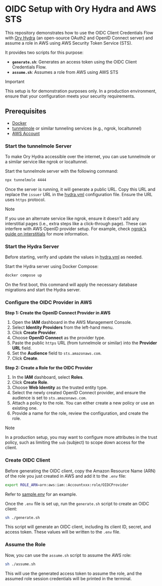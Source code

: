 # OIDC Setup with Ory Hydra and AWS STS

This repository demonstrates how to use the OIDC Client Credentials Flow with [Ory Hydra](https://www.ory.sh/hydra/docs/) (an open-source OAuth2 and OpenID Connect server) and assume a role in AWS using AWS Security Token Service (STS).

It provides two scripts for this purpose:

- **`generate.sh`**: Generates an access token using the OIDC Client Credentials Flow.
- **`assume.sh`**: Assumes a role from AWS using AWS STS

> [!IMPORTANT]
> This setup is for demonstration purposes only. In a production environment, ensure that your configuration meets your security requirements.

## Prerequisites

- [Docker](https://docs.docker.com/get-docker/)
- [tunnelmole](https://tunnelmole.com/) or similar tunneling services (e.g., ngrok, localtunnel)
- [AWS Account](https://aws.amazon.com/)

### Start the tunnelmole Server

To make Ory Hydra accessible over the internet, you can use tunnelmole or a similar service like ngrok or localtunnel.

Start the tunnelmole server with the following command:

```bash
npx tunnelmole 4444
```

Once the server is running, it will generate a public URL. Copy this URL and replace the `issuer` URL in the [hydra.yml](./config/hydra.yml) configuration file. Ensure the URL uses `https` protocol.

> [!NOTE]
> If you use an alternate service like ngrok, ensure it doesn't add any interstitial pages (i.e., extra steps like a click-through page). These can interfere with AWS OpenID provider setup. For example, check [ngrok's guide on interstitials](https://ngrok.com/docs/guides/limits/#why-is-there-an-interstitial-in-front-of-my-html-content) for more information.

### Start the Hydra Server

Before starting, verify and update the values in [hydra.yml](./config/hydra.yml) as needed.

Start the Hydra server using Docker Compose:

```bash
docker compose up
```

On the first boot, this command will apply the necessary database migrations and start the Hydra server.

### Configure the OIDC Provider in AWS

**Step 1: Create the OpenID Connect Provider in AWS**

1. Open the **IAM** dashboard in the AWS Management Console.
2. Select **Identity Providers** from the left-hand menu.
3. Click **Create Provider**.
4. Choose **OpenID Connect** as the provider type.
5. Paste the public `https` URL (from tunnelmole or similar) into the **Provider URL** field.
6. Set the **Audience** field to `sts.amazonaws.com`.
7. Click **Create**.

**Step 2: Create a Role for the OIDC Provider**

1. In the **IAM** dashboard, select **Roles**.
2. Click **Create Role**.
3. Choose **Web Identity** as the trusted entity type.
4. Select the newly created OpenID Connect provider, and ensure the audience is set to `sts.amazonaws.com`.
5. Attach a policy to the role. You can either create a new policy or use an existing one.
6. Provide a name for the role, review the configuration, and create the role.

> [!NOTE]
> In a production setup, you may want to configure more attributes in the trust policy, such as limiting the `sub` (subject) to scope down access for the client.

### Create OIDC Client

Before generating the OIDC client, copy the Amazon Resource Name (ARN) of the role you just created in AWS and add it to the `.env` file:

```bash
export ROLE_ARN=arn:aws:iam::Accountxxx:role/OIDCProvider
```

Refer to [sample.env](./sample.env) for an example.

Once the `.env` file is set up, run the `generate.sh` script to create an OIDC client:

```bash
sh ./generate.sh
```

This script will generate an OIDC client, including its client ID, secret, and access token. These values will be written to the `.env` file.

### Assume the Role

Now, you can use the `assume.sh` script to assume the AWS role:

```bash
sh ./assume.sh
```

This will use the generated access token to assume the role, and the assumed role session credentials will be printed in the terminal.
